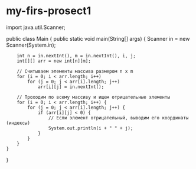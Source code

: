 # my-firs-prosect1
import java.util.Scanner;

public class Main {
    public static void main(String[] args) {
        Scanner in = new Scanner(System.in);

        int n = in.nextInt(), m = in.nextInt(), i, j;
        int[][] arr = new int[n][m];

        // Считываем элементы массива размером n x m
        for (i = 0; i < arr.length; i++)
            for (j = 0; j < arr[i].length; j++)
                arr[i][j] = in.nextInt();

        // Проходим по всему массиву и ищем отрицательные элементы
        for (i = 0; i < arr.length; i++) {
            for (j = 0; j < arr[i].length; j++) {
                if (arr[i][j] < 0) {
                    // Если элемент отрицательный, выводим его координаты (индексы)
                    System.out.println(i + " " + j);
                }
            }
        }
    }
}

